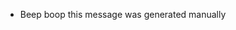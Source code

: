 - Beep boop this message was generated manually

<!---
Latrags/Latrags is a ✨ special ✨ repository because its `README.md` (this file) appears on your GitHub profile.
You can click the Preview link to take a look at your changes.
--->
